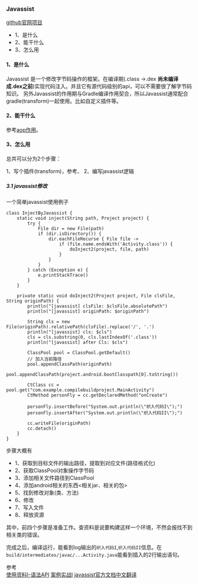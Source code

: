 ### Javassist

[github官网项目](https://github.com/jboss-javassist/javassist)


* 1、是什么
* 2、能干什么
* 3、怎么用

#### 1、是什么

Javassist 是一个修改字节码操作的框架。在编译期(.class ->.dex **尚未编译成.dex之前**)实现代码注入。并且它有源代码级别的api，可以不需要很了解字节码知识。
另外Javassist的作用期与Gradle编译作用契合，所以Javassist通常配合gradle(transform)一起使用。比如自定义插件等。


#### 2、能干什么

参考[aop作用](构建技术之AOP.md)。


#### 3、怎么用
总共可以分为2个步骤：

1、写个插件(transform)，参考[](Gradle.md)、[](Transform.md)
2、编写javassist逻辑

##### 3.1 javassist修改

一个简单javassist使用例子
```text
class InjectByJavassist {
    static void inject(String path, Project project) {
        try {
            File dir = new File(path)
            if (dir.isDirectory()) {
                dir.eachFileRecurse { File file ->
                    if (file.name.endsWith('Activity.class')) {
                        doInject2(project, file, path)
                    }
                }
            }
        } catch (Exception e) {
            e.printStackTrace()
        }
    }

    private static void doInject2(Project project, File clsFile, String originPath) {
        println("[javassist] clsFile: $clsFile.absolutePath")
        println("[javassist] originPath: $originPath")

        String cls = new File(originPath).relativePath(clsFile).replace('/', '.')
        println("[javassist] cls: $cls")
        cls = cls.substring(0, cls.lastIndexOf('.class'))
        println("[javassist] after Cls: $cls")

        ClassPool pool = ClassPool.getDefault()
        // 加入当前路径
        pool.appendClassPath(originPath)
        pool.appendClassPath(project.android.bootClasspath[0].toString())

        CtClass cc = pool.get("com.example.compilebuildproject.MainActivity")
        CtMethod personFly = cc.getDeclaredMethod("onCreate")

        personFly.insertBefore("System.out.println(\"织入代码I\");")
        personFly.insertAfter("System.out.println(\"织入代码II\");")

        cc.writeFile(originPath)
        cc.detach()
    }
}    
```
步骤大概有

* 1、获取到目标文件的输出路径，提取到对应文件(路径格式化)
* 2、获取ClassPool对象操作字节码
* 3、添加相关文件路径到ClassPool
* 4、添加android相关的东西<相关jar、相关的包>
* 5、找到修改对象(类、方法)
* 6、修改
* 7、写入文件
* 8、释放资源

其中，前四个步骤是准备工作。查资料是说要构建这样一个环境，不然会报找不到相关类的错误。

完成之后，编译运行，能看到log输出的`织入代码I`,`织入代码II`信息。在`build/intermediates/javac/...Activity.java`能看到插入的2行输出语句。


参考   
[使用资料I-语法API](https://www.jianshu.com/p/43424242846b)
[案例实战I](https://www.jianshu.com/p/33d8a3165b07)
[javassist官方文档中文翻译](https://github.com/IndustriousSnail/javassist-learn)
